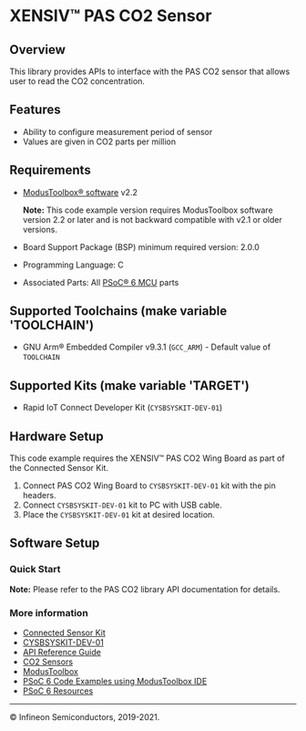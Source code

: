 # XENSIV™ PAS CO2 Sensor

## Overview

This library provides APIs to interface with the PAS CO2 sensor that allows user to read the CO2 concentration.

## Features

- Ability to configure measurement period of sensor
- Values are given in CO2 parts per million

## Requirements

- [ModusToolbox® software](https://www.cypress.com/products/modustoolbox-software-environment) v2.2

    **Note:** This code example version requires ModusToolbox software version 2.2 or later and is not backward compatible with v2.1 or older versions.  
- Board Support Package (BSP) minimum required version: 2.0.0
- Programming Language: C
- Associated Parts: All [PSoC® 6 MCU](http://www.cypress.com/PSoC6) parts

## Supported Toolchains (make variable 'TOOLCHAIN')

- GNU Arm® Embedded Compiler v9.3.1 (`GCC_ARM`) - Default value of `TOOLCHAIN`

## Supported Kits (make variable 'TARGET')

- Rapid IoT Connect Developer Kit (`CYSBSYSKIT-DEV-01`)

## Hardware Setup

This code example requires the XENSIV™ PAS CO2 Wing Board as part of the Connected Sensor Kit.

1. Connect PAS CO2 Wing Board to `CYSBSYSKIT-DEV-01` kit with the pin headers.
2. Connect `CYSBSYSKIT-DEV-01` kit to PC with USB cable.
3. Place the `CYSBSYSKIT-DEV-01` kit at desired location.

## Software Setup

### Quick Start

**Note:** Please refer to the PAS CO2 library API documentation for details.

### More information

- [Connected Sensor Kit](https://www.infineon.com/connectedsensorkit)
- [CYSBSYSKIT-DEV-01](https://github.com/cypresssemiconductorco/TARGET_CYSBSYSKIT-DEV-01)
- [API Reference Guide](https://cypresssemiconductorco.github.io/sensor-xensiv-pasco2/pasco2_api_reference_manual/html/index.html)
- [CO2 Sensors](https://www.infineon.com/cms/en/product/sensor/co2-sensors)
- [ModusToolbox](https://www.cypress.com/products/modustoolbox-software-environment)
- [PSoC 6 Code Examples using ModusToolbox IDE](https://github.com/cypresssemiconductorco/Code-Examples-for-ModusToolbox-Software)
- [PSoC 6 Resources](https://community.cypress.com/)

---
© Infineon Semiconductors, 2019-2021.
